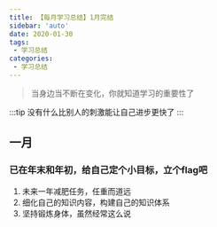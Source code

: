 ```yaml
---
title: 【每月学习总结】1月完结
sidebar: 'auto'
date: 2020-01-30
tags:
 - 学习总结
categories:
 - 学习总结
---
```


> 当身边当不断在变化，你就知道学习的重要性了
<!-- more -->
:::tip
没有什么比别人的刺激能让自己进步更快了
:::


## 一月
### 已在年末和年初，给自己定个小目标，立个flag吧
  1. 未来一年减肥任务，任重而道远
  2. 细化自己的知识内容，构建自己的知识体系
  3. 坚持锻炼身体，虽然经常这么说


